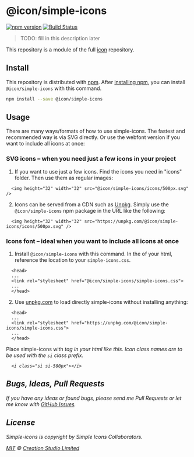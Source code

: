 # @icon/simple-icons

[![npm version](https://img.shields.io/npm/v/@icon/simple-icons.svg)](https://www.npmjs.org/package/@icon/simple-icons)
[![Build Status](https://travis-ci.org/icon/icon.svg?branch=master)](https://travis-ci.org/icon/icon)

> TODO: fill in this description later

This repository is a module of the full [icon][icon] repository.

## Install

This repository is distributed with [npm]. After [installing npm][install-npm], you can install `@icon/simple-icons` with this command.

```bash
npm install --save @icon/simple-icons
```

## Usage

There are many ways/formats of how to use simple-icons. The fastest and recommended way is via SVG directly. Or use the webfont version if you want to include all icons at once:

### SVG icons – when you need just a few icons in your project

  1. If you want to use just a few icons. Find the icons you need in "icons" folder. Then use them as regular images:

```
  <img height="32" width="32" src="@icon/simple-icons/icons/500px.svg" />
```

  2. Icons can be served from a CDN such as [Unpkg][Unpkg]. Simply use the `@icon/simple-icons` npm package in the URL like the following:

```
  <img height="32" width="32" src="https://unpkg.com/@icon/simple-icons/icons/500px.svg" />
```

### Icons font – ideal when you want to include all icons at once

  1. Install `@icon/simple-icons` with this command. In the <head> of your html, reference the location to your `simple-icons.css`.

```
  <head>
  ...
  <link rel="stylesheet" href="@icon/simple-icons/simple-icons.css">
  ...
  </head>
```

  2. Use [unpkg.com][Unpkg] to load directly simple-icons without installing anything:

```
  <head>
  ...
  <link rel="stylesheet" href="https://unpkg.com/@icon/simple-icons/simple-icons.css">
  ...
  </head>
```

  Place simple-icons with <i> tag in your html like this. Icon class names are to be used with the `si` class prefix.

```
  <i class="si si-500px"></i>
```


## Bugs, Ideas, Pull Requests

If you have any ideas or found bugs, please send me Pull Requests or let me know with [GitHub Issues][github issues].

## License

Simple-icons is copyright by Simple Icons Collaborators.

[MIT](./LICENSE) &copy; [Creation Studio Limited](https://creationstudio.com/)

[icon]: https://github.com/icon/icon
[docs]: http://icon.github.io/
[npm]: https://www.npmjs.com/
[install-npm]: https://docs.npmjs.com/getting-started/installing-node
[sass]: http://sass-lang.com/
[github issues]: https://github.com/thecreation/icons/issues
[Unpkg]: https://unpkg.com